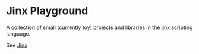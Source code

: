 # Jinx Playground

A collection of small (currently toy) projects and libraries in the jinx scripting language.

See [Jinx](https://github.com/JamesBoer/Jinx)
